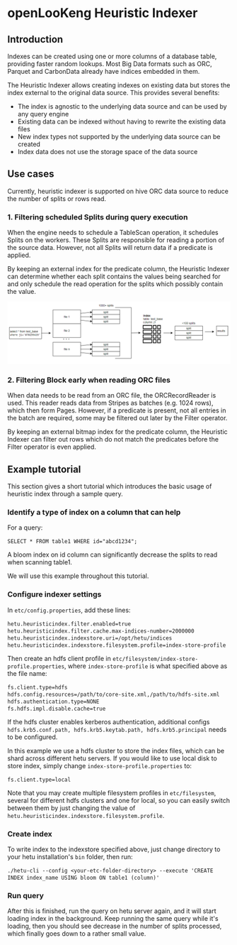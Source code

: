 
# openLooKeng Heuristic Indexer

## Introduction

Indexes can be created using one or more columns of a database table, providing faster random lookups. Most Big Data formats such as ORC, Parquet and CarbonData already have indices embedded in them.

The Heuristic Indexer allows creating indexes on existing data but stores the index external to the original data source. This provides several benefits:

  - The index is agnostic to the underlying data source and can be used by any query engine
  - Existing data can be indexed without having to rewrite the existing data files
  - New index types not supported by the underlying data source can be created
  - Index data does not use the storage space of the data source

## Use cases

Currently, heuristic indexer is supported on hive ORC data source to reduce the number of splits or rows read.

### 1. Filtering scheduled Splits during query execution

When the engine needs to schedule a TableScan operation, it schedules Splits on the workers. These Splits are responsible for reading a portion of the source data. However, not all Splits will return data if a predicate is applied.

By keeping an external index for the predicate column, the Heuristic Indexer can determine whether each split contains the values being searched for and only schedule the read operation for the splits which possibly contain the value.

![indexer_filter_splits](../images/indexer_filter_splits.png)

### 2. Filtering Block early when reading ORC files

When data needs to be read from an ORC file, the ORCRecordReader is used. This reader reads data from Stripes as batches (e.g. 1024 rows), which then form Pages. However, if a predicate is present, not all entries in the batch are required, some may be filtered out later by the Filter operator.

By keeping an external bitmap index for the predicate column, the Heuristic Indexer can filter out rows which do not match the predicates before the Filter operator is even applied.

## Example tutorial

This section gives a short tutorial which introduces the basic usage of heuristic index through a sample query.

### Identify a type of index on a column that can help

For a query:

    SELECT * FROM table1 WHERE id="abcd1234";
   
A bloom index on id column can significantly decrease the splits to read when scanning table1. 

We will use this example throughout this tutorial.

### Configure indexer settings

In `etc/config.properties`, add these lines:

    hetu.heuristicindex.filter.enabled=true
    hetu.heuristicindex.filter.cache.max-indices-number=2000000
    hetu.heuristicindex.indexstore.uri=/opt/hetu/indices
    hetu.heuristicindex.indexstore.filesystem.profile=index-store-profile
    
Then create an hdfs client profile in `etc/filesystem/index-store-profile.properties`, where `index-store-profile` is what specified above as the file name:

    fs.client.type=hdfs
    hdfs.config.resources=/path/to/core-site.xml,/path/to/hdfs-site.xml
    hdfs.authentication.type=NONE
    fs.hdfs.impl.disable.cache=true
    
If the hdfs cluster enables kerberos authentication, additional configs `hdfs.krb5.conf.path, hdfs.krb5.keytab.path, hdfs.krb5.principal` needs to be configured. 

In this example we use a hdfs cluster to store the index files, which can be shard across different hetu servers. If you would like to use local disk to store index, simply change `index-store-profile.properties` to:

    fs.client.type=local
    
Note that you may create multiple filesystem profiles in `etc/filesystem`, several for different hdfs clusters and one for local, so you can easily switch between them by just changing the value of `hetu.heuristicindex.indexstore.filesystem.profile`.

### Create index

To write index to the indexstore specified above, just change directory to your hetu installation's `bin` folder, then run:

    ./hetu-cli --config <your-etc-folder-directory> --execute 'CREATE INDEX index_name USING bloom ON table1 (column)'
    
### Run query

After this is finished, run the query on hetu server again, and it will start loading index in the background. Keep running the same query while it's loading, then you should see decrease in the number of splits processed, which finally goes down to a rather small value.
